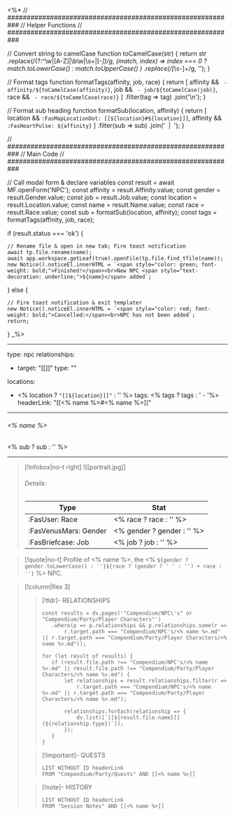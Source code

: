 <%*
// ###########################################################
//                       Helper Functions
// ###########################################################

// Convert string to camelCase
function toCamelCase(str) {
  return str
    .replace(/(?:^\w|[A-Z]|\b\w|\s+|[-_])/g, (match, index) =>
      index === 0 ? match.toLowerCase() : match.toUpperCase()
    )
    .replace(/[\s-_]+/g, '');
}

// Format tags
function formatTags(affinity, job, race) {
  return [
    affinity && ` - affinity/${toCamelCase(affinity)}`,
    job && ` - job/${toCamelCase(job)}`,
    race && ` - race/${toCamelCase(race)}`
  ]
  .filter(tag => tag)
  .join('\n');
}

// Format sub heading
function formatSub(location, affinity) {
  return [
    location && `:FasMapLocationDot: [[${location}#${location}]]`,
    affinity && `:FasHeartPulse: ${affinity}`
  ]
  .filter(sub => sub)
  .join('&nbsp;&nbsp;|&nbsp;&nbsp;');
}


// ###########################################################
//                         Main Code
// ###########################################################

// Call modal form & declare variables
const result = await MF.openForm('NPC');
const affinity = result.Affinity.value;
const gender = result.Gender.value;
const job = result.Job.value;
const location = result.Location.value;
const name = result.Name.value;
const race = result.Race.value;
const sub = formatSub(location, affinity);
const tags = formatTags(affinity, job, race);

if (result.status === 'ok') {

    // Rename file & open in new tab; Fire toast notification
    await tp.file.rename(name);
    await app.workspace.getLeaf(true).openFile(tp.file.find_tfile(name));
    new Notice().noticeEl.innerHTML = `<span style="color: green; font-weight: bold;">Finished!</span><br>New NPC <span style="text-decoration: underline;">${name}</span> added`;

} else {

    // Fire toast notification & exit templater
    new Notice().noticeEl.innerHTML = `<span style="color: red; font-weight: bold;">Cancelled:</span><br>NPC has not been added`;
    return;
}
_%>

---
type: npc
relationships: 
- target: "[[]]" 
  type: ""

locations:
 - <% location ? `"[[${location}]]"` : '' %>
tags:
<% tags ? tags : ' - '%>
headerLink: "[[<% name %>#<% name %>]]"
---
###### <% name %>
<span class="sub2"><% sub ? sub : '' %> </span>
___

> [!infobox|no-t right]
> ![[portrait.jpg]]
> ###### Details:
> | Type | Stat |
> | ---- | ---- |
> | :FasUser: Race | <% race ? race : '' %> |
> | :FasVenusMars: Gender | <% gender ? gender : '' %> |
> | :FasBriefcase: Job |  <% job ? job : '' %> |
<span class="clearfix"></span>

> [!quote|no-t]
> Profile of <% name %>, the <% `${gender ? gender.toLowerCase() : ''}${race ? (gender ? ' ' : '') + race : ''}` %> NPC.


> [!column|flex 3]
>>[!tldr]- RELATIONSHIPS
>>```dataviewjs
>>const results = dv.pages('"Compendium/NPC\'s" or "Compendium/Party/Player Characters"')
>>    .where(p => p.relationships && p.relationships.some(r => 
>>        r.target.path === "Compendium/NPC's/<% name %>.md" || r.target.path === "Compendium/Party/Player Characters/<% name %>.md"));
>>
>>for (let result of results) {
>>    if (result.file.path !== "Compendium/NPC's/<% name %>.md" || result.file.path !== "Compendium/Party/Player Characters/<% name %>.md") {
>>        let relationships = result.relationships.filter(r => 
>>            r.target.path === "Compendium/NPC's/<% name %>.md" || r.target.path === "Compendium/Party/Player Characters/<% name %>.md");
>>
>>        relationships.forEach(relationship => {
>>            dv.list([`[[${result.file.name}]] (${relationship.type})`]);
>>        });
>>    }
>>}
>
>> [!important]- QUESTS
>>```dataview
>>LIST WITHOUT ID headerLink
>>FROM "Compendium/Party/Quests" AND [[<% name %>]]
>
>>[!note]- HISTORY
>>```dataview
>>LIST WITHOUT ID headerLink
>>FROM "Session Notes" AND [[<% name %>]]
